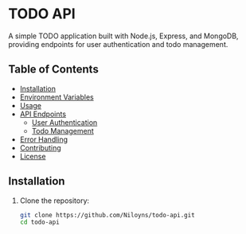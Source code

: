 # TODO API

A simple TODO application built with Node.js, Express, and MongoDB, providing endpoints for user authentication and todo management.

## Table of Contents

- [Installation](#installation)
- [Environment Variables](#environment-variables)
- [Usage](#usage)
- [API Endpoints](#api-endpoints)
  - [User Authentication](#user-authentication)
  - [Todo Management](#todo-management)
- [Error Handling](#error-handling)
- [Contributing](#contributing)
- [License](#license)

## Installation

1. Clone the repository:
   ```bash
   git clone https://github.com/Niloyns/todo-api.git
   cd todo-api
   ```
